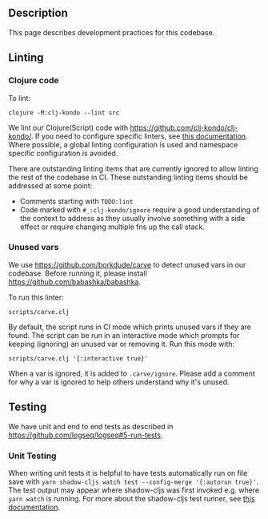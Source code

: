 ## Description

This page describes development practices for this codebase.

## Linting

### Clojure code

To lint:
```
clojure -M:clj-kondo --lint src
```

We lint our Clojure(Script) code with https://github.com/clj-kondo/clj-kondo/. If you need to configure specific linters, see [this documentation](https://github.com/clj-kondo/clj-kondo/blob/master/doc/linters.md). Where possible, a global linting configuration is used and namespace specific configuration is avoided.

There are outstanding linting items that are currently ignored to allow linting the rest of the codebase in CI. These outstanding linting items should be addressed at some point:

* Comments starting with `TODO:lint`
* Code marked with `#_:clj-kondo/ignore` require a good understanding of the context to address as they usually involve something with a side effect or require changing multiple fns up the call stack.

### Unused vars

We use https://github.com/borkdude/carve to detect unused vars in our codebase.
Before running it, please install https://github.com/babashka/babashka.

To run this linter:
```
scripts/carve.clj
```

By default, the script runs in CI mode which prints unused vars if they are
found. The script can be run in an interactive mode which prompts for keeping
(ignoring) an unused var or removing it. Run this mode with:

```
scripts/carve.clj '{:interactive true}'
```

When a var is ignored, it is added to `.carve/ignore`. Please add a comment for
why a var is ignored to help others understand why it's unused.

## Testing

We have unit and end to end tests as described in https://github.com/logseq/logseq#5-run-tests.

### Unit Testing

When writing unit tests it is helpful to have tests automatically run on file
save with `yarn shadow-cljs watch test --config-merge '{:autorun true}'`. The
test output may appear where shadow-cljs was first invoked e.g. where `yarn
watch` is running. For more about the shadow-cljs test runner, see [this
documentation](https://shadow-cljs.github.io/docs/UsersGuide.html#_testing).
